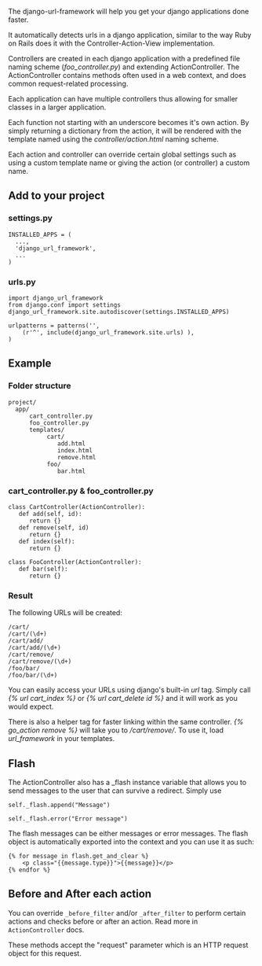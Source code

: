 The django-url-framework will help you get your django applications done faster.

It automatically detects urls in a django application, similar to the way Ruby on Rails does it with the Controller-Action-View implementation.

Controllers are created in each django application with a predefined file naming scheme (*foo_controller.py*) and extending ActionController. The ActionController contains methods often used in a web context, and does common request-related processing.

Each application can have multiple controllers thus allowing for smaller classes in a larger application.

Each function not starting with an underscore becomes it's own action. By simply returning a dictionary from the action, it will be rendered with the template named using the *controller/action.html* naming scheme.

Each action and controller can override certain global settings such as using a custom template name or giving the action (or controller) a custom name.

## Add to your project

### settings.py

	INSTALLED_APPS = (
	  ...,
	  'django_url_framework',
	  ...
	)

### urls.py

	import django_url_framework
	from django.conf import settings
	django_url_framework.site.autodiscover(settings.INSTALLED_APPS)

	urlpatterns = patterns('',
	    (r'^', include(django_url_framework.site.urls) ),
	)


## Example

### Folder structure

	project/
	  app/
	      cart_controller.py
	      foo_controller.py
	      templates/
	           cart/
	              add.html
	              index.html
	              remove.html
	           foo/
	              bar.html


### cart_controller.py & foo_controller.py

	class CartController(ActionController):
	   def add(self, id):
	      return {}
	   def remove(self, id)
	      return {}
	   def index(self):
	      return {}

	class FooController(ActionController):
	   def bar(self):
	      return {}

### Result

The following URLs will be created:

	/cart/
	/cart/(\d+)
	/cart/add/
	/cart/add/(\d+)
	/cart/remove/
	/cart/remove/(\d+)
	/foo/bar/
	/foo/bar/(\d+)

You can easily access your URLs using django's built-in *url* tag. Simply call *{% url cart_index %}* or *{% url cart_delete id %}* and it will work as you would expect.

There is also a helper tag for faster linking within the same controller.
*{% go_action remove %}* will take you to */cart/remove/*. To use it, load *url_framework* in your templates.

## Flash

The ActionController also has a _flash instance variable that allows you to send messages to the user that can survive a redirect. Simply use 

	self._flash.append("Message")

	self._flash.error("Error message")

The flash messages can be either messages or error messages. The flash object is automatically exported into the context and you can use it as such:

	{% for message in flash.get_and_clear %}
	    <p class="{{message.type}}">{{message}}</p>
	{% endfor %}


## Before and After each action

You can override `_before_filter` and/or `_after_filter` to perform certain actions and checks before or after an action. Read more in `ActionController` docs.

These methods accept the "request" parameter which is an HTTP request object for this request.